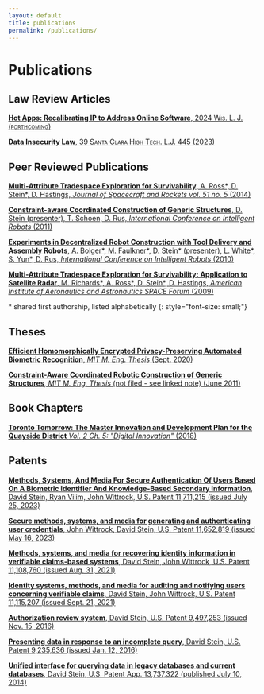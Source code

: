 ```yaml
---
layout: default
title: publications
permalink: /publications/
---
```


<style>  a {
    color: inherit;
  }
</style>

# Publications

## Law Review Articles

[
**Hot Apps: Recalibrating IP to Address Online Software**,
<span style="font-variant: small-caps;"> 2024 Wis. L. J. (forthcoming) </span>
](https://papers.ssrn.com/sol3/papers.cfm?abstract_id=4546335)

[
**Data Insecurity Law**,
<span style="font-variant: small-caps;">39 Santa Clara High Tech. L.J. 445 (2023) </span>
](https://digitalcommons.law.scu.edu/chtlj/)

## Peer Reviewed Publications

[
**Multi-Attribute Tradespace Exploration for Survivability**, A. Ross\*, D. Stein\*, D. Hastings, _Journal of Spacecraft and Rockets vol. 51 no. 5_ (2014)
](https://dspace.mit.edu/handle/1721.1/82512)

[
**Constraint-aware Coordinated Construction of Generic Structures**, D. Stein (presenter), T. Schoen, D. Rus, _International Conference on Intelligent Robots_ (2011)
](https://dspace.mit.edu/handle/1721.1/72506)

[
**Experiments in Decentralized Robot Construction with Tool Delivery and Assembly Robots**, A. Bolger\*, M. Faulkner\*, D. Stein\* (presenter), L. White\*, S. Yun\*, D. Rus, _International Conference on Intelligent Robots_ (2010)
](https://dspace.mit.edu/handle/1721.1/72544)

[
**Multi-Attribute Tradespace Exploration for Survivability: Application to Satellite Radar**, M. Richards\*, A. Ross\*, D. Stein\*, D. Hastings, _American Institute of Aeronautics and Astronautics SPACE Forum_ (2009)
](https://dspace.mit.edu/handle/1721.1/72060)

\* shared first authorship, listed alphabetically
{: style="font-size: small;"}

## Theses

[**Efficient Homomorphically Encrypted Privacy-Preserving Automated Biometric Recognition**, _MIT M. Eng. Thesis_ (Sept. 2020)](https://dspace.mit.edu/handle/1721.1/130608)

[
**Constraint-Aware Coordinated Robotic Construction of Generic Structures**,  _MIT M. Eng. Thesis_ (not filed - see linked note) (June 2011)
](/thesis2011.html)

## Book Chapters

[
**Toronto Tomorrow: The Master Innovation and Development Plan for the Quayside District** _Vol. 2 Ch. 5: "Digital Innovation"_ (2018)
](https://storage.googleapis.com/sidewalk-toronto-ca/wp-content/uploads/2019/09/03134040/MIDP-Volume-2-Chapter-5-Digital-Innovation-Accessible.pdf)

## Patents
[
**Methods, Systems, And Media For Secure Authentication Of Users Based On A Biometric Identifier
And Knowledge-Based Secondary Information**, David Stein, Ryan Vilim, John Wittrock, 
U.S. Patent 11,711,215 (issued July 25, 2023)
](https://patentcenter.uspto.gov/applications/16513295)


[
**Secure methods, systems, and media for generating and authenticating user credentials**, John Wittrock, David Stein,
U.S. Patent 11,652,819 (issued May 16, 2023)
](https://patentcenter.uspto.gov/applications/16513295)

[
**Methods, systems, and media for recovering identity information in verifiable claims-based systems**, David Stein, John Wittrock,
U.S. Patent 11,108,760 (issued Aug. 31, 2021)
](https://patentcenter.uspto.gov/applications/17460860)

[
**Identity systems, methods, and media for auditing and notifying users concerning verifiable claims**, David Stein, John Wittrock,
U.S. Patent 11,115,207 (issued Sept. 21, 2021)
](https://patentcenter.uspto.gov/applications/16704544)

[
**Authorization review system**, David Stein,
U.S. Patent 9,497,253 (issued Nov.  15, 2016)
](https://patentcenter.uspto.gov/applications/14249117)

[
**Presenting data in response to an incomplete query**, David Stein,
U.S. Patent 9,235,636 (issued Jan.  12, 2016)
](https://patentcenter.uspto.gov/applications/13722480)

[
**Unified interface for querying data in legacy databases and current databases**, David Stein,
U.S. Patent App.  13,737,322 (published July 10, 2014)
](https://patentcenter.uspto.gov/applications/13722480)
